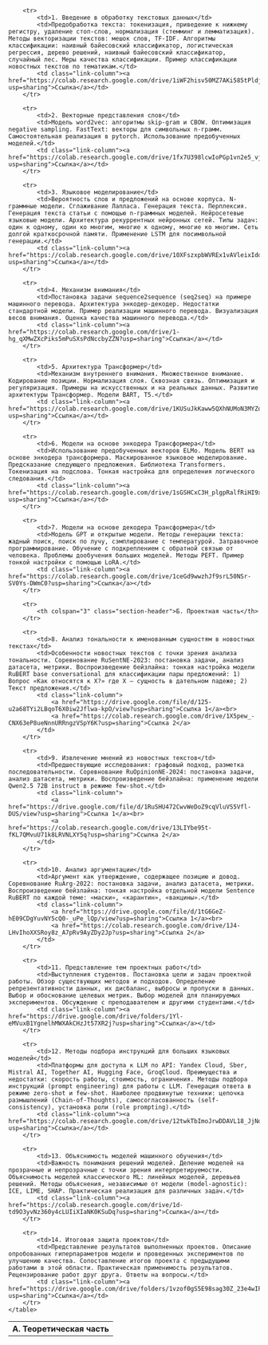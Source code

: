 <!DOCTYPE html>
<html>
    <table>
        <tr>
            <th colspan="3" class="section-header">А. Теоретическая часть</th>
        </tr>
        
        <tr>
            <td>1. Введение в обработку текстовых данных</td>
            <td>Предобработка текста: токенизация, приведение к нижнему регистру, удаление стоп-слов, нормализация (стемминг и лемматизация). Методы векторизации текстов: мешок слов, TF-IDF. Алгоритмы классификации: наивный байесовский классификатор, логистическая регрессия, дерево решений, наивный байесовский классификатор, случайный лес. Меры качества классификации. Пример классификации новостных текстов по тематикам.</td>
            <td class="link-column"><a href="https://colab.research.google.com/drive/1iWF2hisv50MZ7AKi585tPldjEYmeAxay?usp=sharing">Ссылка</a></td>
        </tr>
        
        <tr>
            <td>2. Векторные представления слов</td>
            <td>Модель word2vec: алгоритмы skip-gram и CBOW. Оптимизация negative sampling. FastText: векторы для символьных n-грамм. Самостоятельная реализация в pytorch. Использование предобученных моделей.</td>
            <td class="link-column"><a href="https://colab.research.google.com/drive/1fx7U398lcwIoPGp1vn2e5_vjLnu5lQjf?usp=sharing">Ссылка</a></td>
        </tr>
        
        <tr>
            <td>3. Языковое моделирование</td>
            <td>Вероятность слов и предложений на основе корпуса. N-граммные модели. Сглаживание Лапласа. Генерация текста. Перплексия. Генерация текста статьи с помощью n-граммных моделей. Нейросетевые языковые модели. Архитектура рекуррентных нейронных сетей. Типы задач: один к одному, один ко многим, многие к одному, многие ко многим. Сеть долгой краткосрочной памяти. Применение LSTM для посимвольной генерации.</td>
            <td class="link-column"><a href="https://colab.research.google.com/drive/10XFszxpbWVREx1vAVleixIddZ_R0NlqR?usp=sharing">Ссылка</a></td>
        </tr>
        
        <tr>
            <td>4. Механизм внимания</td>
            <td>Постановка задачи sequence2sequence (seq2seq) на примере машинного перевода. Архитектура энкодер-декодер. Недостатки стандартной модели. Пример реализации машинного перевода. Визуализация весов внимания. Оценка качества машинного перевода.</td>
            <td class="link-column"><a href="https://colab.research.google.com/drive/1-hg_qXMwZXcPiks5mPuSXsPdNccbyZZN?usp=sharing">Ссылка</a></td>
        </tr>
        
        <tr>
            <td>5. Архитектура Трансформер</td>
            <td>Механизм внутреннего внимания. Множественное внимание. Кодирование позиции. Нормализация слоя. Сквозная связь. Оптимизация и регуляризация. Примеры на искусственных и на реальных данных. Развитие архитектуры Трансформер. Модели BART, T5.</td>
            <td class="link-column"><a href="https://colab.research.google.com/drive/1KUSuJkKaww5QXhNUMoN3MYZqdKhxqILE?usp=sharing">Ссылка</a></td>
        </tr>
        
        <tr>
            <td>6. Модели на основе энкодера Трансформера</td>
            <td>Использование предобученных векторов ELMo. Модель BERT на основе энкодера трансформера. Маскированное языковое моделирование. Предсказание следующего предложения. Библиотека Transformers. Токенизация на подслова. Тонкая настройка для определения логического следования.</td>
            <td class="link-column"><a href="https://colab.research.google.com/drive/1sGSHCxC3H_plgpRalfRiHI9x7qrRBV65?usp=sharing">Ссылка</a></td>
        </tr>
        
        <tr>
            <td>7. Модели на основе декодера Трансформера</td>
            <td>Модель GPT и открытые модели. Методы генерации текста: жадный поиск, поиск по лучу, сэмплирование с температурой. Затравочное программирование. Обучение с подкреплением с обратной связью от человека. Проблемы дообучения больших моделей. Методы PEFT. Пример тонкой настройки с помощью LoRA.</td>
            <td class="link-column"><a href="https://colab.research.google.com/drive/1ceGd9wwzhJf9srL50NSr-SV0Ys-DWmC0?usp=sharing">Ссылка</a></td>
        </tr>
        
        <tr>
            <th colspan="3" class="section-header">Б. Проектная часть</th>
        </tr>
        
        <tr>
            <td>8. Анализ тональности к именованным сущностям в новостных текстах</td>
            <td>Особенности новостных текстов с точки зрения анализа тональности. Соревнование RuSentNE-2023: постановка задачи, анализ датасета, метрики. Воспроизведение бейзлайна: тонкая настройка модели RuBERT base conversational для классификации пары предложений: 1) Вопрос «Как относятся к X?» где Х — сущность в дательном падеже; 2) Текст предложения.</td>
            <td class="link-column">
                <a href="https://drive.google.com/file/d/125-u2a68TYi2LBqoT6X0iw2Jflwa-kpO/view?usp=sharing">Ссылка 1</a><br>
                <a href="https://colab.research.google.com/drive/1X5pew_-CNX63eP8ueNnnURRngzVSpY6K?usp=sharing">Ссылка 2</a>
            </td>
        </tr>
        
        <tr>
            <td>9. Извлечение мнений из новостных текстов</td>
            <td>Предшествующие исследования: графовый подход, разметка последовательности. Соревнование RuOpinionNE-2024: постановка задачи, анализ датасета, метрики. Воспроизведение бейзлайна: применение модели Qwen2.5 72B instruct в режиме few-shot.</td>
            <td class="link-column">
                <a href="https://drive.google.com/file/d/1RuSHU472CwvWeDoZ9cqVluVS5Vfl-DUS/view?usp=sharing">Ссылка 1</a><br>
                <a href="https://colab.research.google.com/drive/13LIYbe95t-fKL7QMvuU71k8LRVNLXY5q?usp=sharing">Ссылка 2</a>
            </td>
        </tr>
        
        <tr>
            <td>10. Анализ аргументации</td>
            <td>Аргумент как утверждение, содержащее позицию и довод. Соревнование RuArg-2022: постановка задачи, анализ датасета, метрики. Воспроизведение бейзлайна: тонкая настройка отдельной модели Sentence RuBERT по каждой теме: «маски», «карантин», «вакцины».</td>
            <td class="link-column">
                <a href="https://drive.google.com/file/d/1tG6GeZ-hE09CDgYuvNY5cQ0-_uPe_lQp/view?usp=sharing">Ссылка 1</a><br>
                <a href="https://colab.research.google.com/drive/1J4-LHvIhoXXSRoy8z_A7pRv9AyZDy2Jp?usp=sharing">Ссылка 2</a>
            </td>
        </tr>
        
        <tr>
            <td>11. Представление тем проектных работ</td>
            <td>Выступления студентов. Постановка цели и задач проектной работы. Обзор существующих методов и подходов. Определение репрезентативности данных, их дисбаланс, выбросы и пропуски в данных. Выбор и обоснование целевых метрик. Выбор моделей для планируемых экспериментов. Обсуждение с преподавателем и другими студентами.</td>
            <td class="link-column"><a href="https://drive.google.com/drive/folders/1Yl-eMVuxB1YgnelhMWXAkCHzJt57XR2j?usp=sharing">Ссылка</a></td>
        </tr>
        
        <tr>
            <td>12. Методы подбора инструкций для больших языковых моделей</td>
            <td>Платформы для доступа к LLM по API: Yandex Cloud, Sber, Mistral AI, Together AI, Hugging Face, GroqCloud. Преимущества и недостатки: скорость работы, стоимость, ограничения. Методы подбора инструкций (prompt engineering) для работы с LLM. Генерация ответа в режиме zero-shot и few-shot. Наиболее продвинутые техники: цепочка размышлений (Chain-of-Thoughts), самосогласованность (self-consistency), установка роли (role prompting).</td>
            <td class="link-column"><a href="https://colab.research.google.com/drive/12twkTbImoJrwDDAVL18_JjNqRiLbt0oK?usp=sharing">Ссылка</a></td>
        </tr>
        
        <tr>
            <td>13. Объяснимость моделей машинного обучения</td>
            <td>Важность понимания решений моделей. Деление моделей на прозрачные и непрозрачные с точки зрения интерпретируемости. Объяснимость моделей классического ML: линейных моделей, деревьев решений. Методы объяснения, независимые от модели (model-agnostic): ICE, LIME, SHAP. Практическая реализация для различных задач.</td>
            <td class="link-column"><a href="https://colab.research.google.com/drive/1d-td9O3yvNz360y4cLUIiXIaNK0KSuDq?usp=sharing">Ссылка</a></td>
        </tr>
        
        <tr>
            <td>14. Итоговая защита проектов</td>
            <td>Представление результатов выполненных проектов. Описание опробованных гиперпараметров модели и проведенных экспериментов по улучшению качества. Сопоставление итогов проекта с предыдущими работами в этой области. Практическая применимость результатов. Рецензирование работ друг друга. Ответы на вопросы.</td>
            <td class="link-column"><a href="https://drive.google.com/drive/folders/1vzof0gS5E98sag30Z_23e4wIPGaNKJUY?usp=sharing">Ссылка</a></td>
        </tr>
    </table>
</html>
